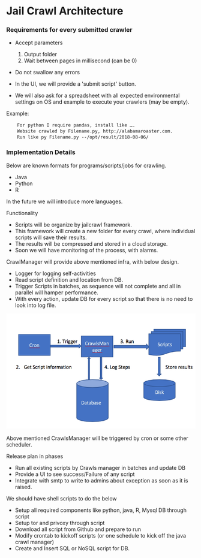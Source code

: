 # Jail Crawl Architecture

### Requirements for every submitted crawler

* Accept parameters
  1. Output folder
  2. Wait between pages in millisecond (can be 0)  
* Do not swallow any errors
  
* In the UI, we will provide a 'submit script' button.
* We will also ask for a spreadsheet with all expected environmental settings on OS and example to execute your crawlers (may be empty).

Example:

        For python I require pandas, install like ….
        Website crawled by Filename.py, http://alabamaroaster.com.
        Run like py Filename.py --/opt/result/2018-08-06/

### Implementation Details

Below are known formats for programs/scripts/jobs for crawling.

* Java
* Python
* R

In the future we will introduce more languages.

Functionality

* Scripts will be organize by jailcrawl framework.
* This framework will create a new folder for every crawl, where individual scripts will save their results.
* The results will be compressed and stored in a cloud storage.
* Soon we will have monitoring of the process, with alarms.

CrawlManager will provide above mentioned infra, with below design.

* Logger for logging self-activities
* Read script definition and location from DB.
* Trigger Scripts in batches, as sequence will not complete and all in parallel will hamper performance.
* With every action, update DB for every script so that there is no need to look into log file.

![](../pics/crawl-diagram.png)

Above mentioned CrawlsManager will be triggered by cron or some other scheduler.

Release plan in phases

* Run all existing scripts by Crawls manager in batches and update DB
* Provide a UI to see success/Failure of any script
* Integrate with smtp to write to admins about exception as soon as it is raised.

We should have shell scripts to do the below

* Setup all required components like python, java, R, Mysql DB through script
* Setup tor and privoxy through script
* Download all script from Github and prepare to run
* Modify crontab to kickoff scripts (or one schedule to kick off the java crawl manager)
* Create and Insert SQL or NoSQL script for DB.
